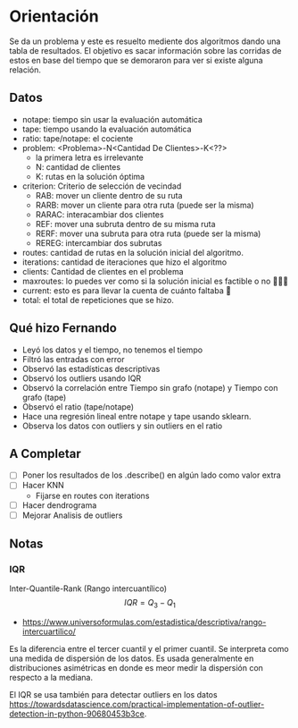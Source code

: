 # Orientación

Se da un problema y este es resuelto mediente dos algoritmos dando una tabla de resultados. El objetivo es sacar información sobre las corridas de estos en base del tiempo que se demoraron para ver si existe alguna relación.

## Datos

- notape: tiempo sin usar la evaluación automática
- tape: tiempo usando la evaluación automática
- ratio: tape/notape: el cociente
- problem: \<Problema\>-N\<Cantidad De Clientes\>-K\<??\>
  - la primera letra es irrelevante
  - N: cantidad de clientes
  - K: rutas en la solución óptima
- criterion: Criterio de selección de vecindad
  - RAB: mover un cliente dentro de su ruta
  - RARB: mover un cliente para otra ruta (puede ser la misma)
  - RARAC: interacambiar dos clientes
  - REF: mover una subruta dentro de su misma ruta
  - RERF: mover una subruta para otra ruta (puede ser la misma)
  - REREG: intercambiar dos subrutas
- routes: cantidad de rutas en la solución inicial del algoritmo.
- iterations: cantidad de iteraciones que hizo el algoritmo
- clients: Cantidad de clientes en el problema
- maxroutes: lo puedes ver como si la solución inicial es factible o no 🤷🏻‍♀️
- current: esto es para llevar la cuenta de cuánto faltaba 🥵
- total: el total de repeticiones que se hizo.

## Qué hizo Fernando

- Leyó los datos y el tiempo, no tenemos el tiempo
- Filtró las entradas con error
- Observó las estadísticas descriptivas
- Observó los outliers usando IQR
- Observó la correlación entre Tiempo sin grafo (notape) y Tiempo con grafo (tape)
- Observó el ratio (tape/notape)
- Hace una regresión lineal entre notape y tape usando sklearn.
- Observa los datos con outliers y sin outliers en el ratio

## A Completar

- [ ] Poner los resultados de los .describe() en algún lado como valor extra
- [ ] Hacer KNN
  - Fijarse en routes con iterations
- [ ] Hacer dendrograma
- [ ] Mejorar Analisis de outliers

## Notas

### IQR

Inter-Quantile-Rank (Rango intercuantílico)
$$
IQR = Q_3 - Q_1
$$

- <https://www.universoformulas.com/estadistica/descriptiva/rango-intercuartilico/>

Es la diferencia entre el tercer cuantil y el primer cuantil. Se interpreta como una medida de dispersión de los datos. Es usada generalmente en distribuciones asimétricas en donde es meor medir la dispersión con respecto a la mediana.

El IQR se usa también para detectar outliers en los datos <https://towardsdatascience.com/practical-implementation-of-outlier-detection-in-python-90680453b3ce>.
